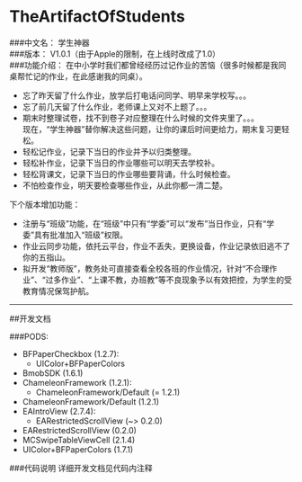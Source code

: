 # TheArtifactOfStudents
###中文名：	学生神器    
###版本：	V1.0.1（由于Apple的限制，在上线时改成了1.0）   
###功能介绍：
在中小学时我们都曾经经历过记作业的苦恼（很多时候都是我同桌帮忙记的作业，在此感谢我的同桌）。   
 - 忘了昨天留了什么作业，放学后打电话问同学、明早来学校写。。。   
 - 忘了前几天留了什么作业，老师课上又对不上题了。。。   
 - 期末时整理试卷，找不到卷子对应整理在什么时候的文件夹里了。。。   
现在，“学生神器”替你解决这些问题，让你的课后时间更给力，期末复习更轻松。   
 - 轻松记作业，记录下当日的作业并予以归类整理。   
 - 轻松补作业，记录下当日的作业哪些可以明天去学校补。   
 - 轻松背课文，记录下当日的作业哪些要背诵，什么时候检查。   
 - 不怕检查作业，明天要检查哪些作业，从此你都一清二楚。  
 
下个版本增加功能：   
 - 注册与“班级”功能，在“班级”中只有“学委”可以“发布”当日作业，只有“学委”具有批准加入“班级”权限。      
 - 作业云同步功能，依托云平台，作业不丢失，更换设备，作业记录依旧逃不了你的五指山。   
 - 拟开发“教师版”，教务处可直接查看全校各班的作业情况，针对“不合理作业”、“过多作业”、“上课不教，办班教”等不良现象予以有效把控，为学生的受教育情况保驾护航。   

___

##开发文档

###PODS:
  - BFPaperCheckbox (1.2.7):   
    - UIColor+BFPaperColors   
  - BmobSDK (1.6.1)   
  - ChameleonFramework (1.2.1):   
    - ChameleonFramework/Default (= 1.2.1)   
  - ChameleonFramework/Default (1.2.1)   
  - EAIntroView (2.7.4):   
    - EARestrictedScrollView (~> 0.2.0)   
  - EARestrictedScrollView (0.2.0)   
  - MCSwipeTableViewCell (2.1.4)   
  - UIColor+BFPaperColors (1.7.1)  
  
###代码说明
 详细开发文档见代码内注释
  

